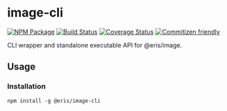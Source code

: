 # image-cli

[![NPM Package](https://badge.fury.io/js/%40eris%2Fimage-cli.svg)](https://www.npmjs.com/package/@eris/image-cli)
[![Build Status](https://travis-ci.org/ErisVentures/js-image.svg?branch=master)](https://travis-ci.org/ErisVentures/js-image)
[![Coverage Status](https://coveralls.io/repos/github/ErisVentures/js-image/badge.svg?branch=master)](https://coveralls.io/github/ErisVentures/js-image?branch=master)
[![Commitizen friendly](https://img.shields.io/badge/commitizen-friendly-brightgreen.svg)](http://commitizen.github.io/cz-cli/)

CLI wrapper and standalone executable API for @eris/image.

## Usage

### Installation

`npm install -g @eris/image-cli`
